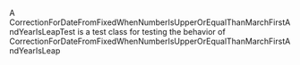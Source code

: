 A CorrectionForDateFromFixedWhenNumberIsUpperOrEqualThanMarchFirstAndYearIsLeapTest is a test class for testing the behavior of CorrectionForDateFromFixedWhenNumberIsUpperOrEqualThanMarchFirstAndYearIsLeap